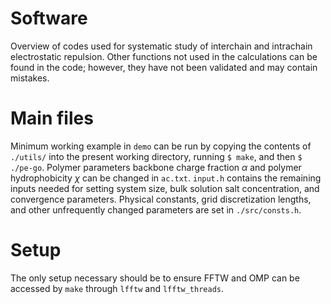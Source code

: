 # Software
Overview of codes used for systematic study of interchain and intrachain electrostatic repulsion. Other functions not used in the calculations can be found in the code; however, they have not been validated and may contain mistakes.

# Main files
Minimum working example in `demo` can be run by copying the contents of `./utils/` into the present working directory, running `$ make`, and then `$ ./pe-go`. 
Polymer parameters backbone charge fraction $\alpha$ and polymer hydrophobicity $\chi$ can be changed in `ac.txt`. 
`input.h` contains the remaining inputs needed for setting system size, bulk solution salt concentration, and convergence parameters. 
Physical constants, grid discretization lengths, and other unfrequently changed parameters are set in `./src/consts.h`.

# Setup
The only setup necessary should be to ensure FFTW and OMP can be accessed by `make` through `lfftw` and `lfftw_threads`.
